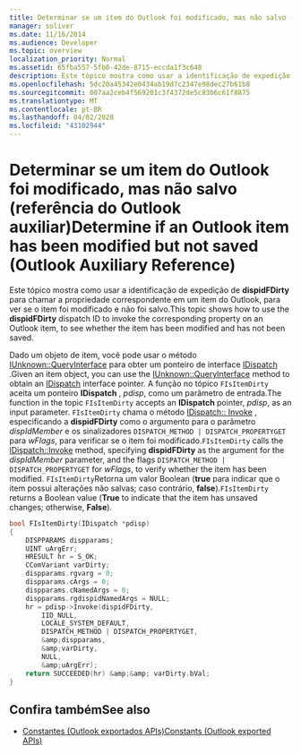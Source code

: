 ```yaml
---
title: Determinar se um item do Outlook foi modificado, mas não salvo (referência do Outlook auxiliar)
manager: soliver
ms.date: 11/16/2014
ms.audience: Developer
ms.topic: overview
localization_priority: Normal
ms.assetid: 65fba557-5fb0-42de-8715-eccda1f3c648
description: Este tópico mostra como usar a identificação de expedição de dispidFDirty para chamar a propriedade correspondente em um item do Outlook, para ver se o item foi modificado e não foi salvo.
ms.openlocfilehash: 5dc20a45342e0434ab19d7c2347e98dec27b61b8
ms.sourcegitcommit: 007aa2ceb4f569201c3f4372de5c83b6c61f8875
ms.translationtype: MT
ms.contentlocale: pt-BR
ms.lasthandoff: 04/02/2020
ms.locfileid: "43102944"
---
```

# <a name="determine-if-an-outlook-item-has-been-modified-but-not-saved-outlook-auxiliary-reference"></a><span data-ttu-id="83bbf-103">Determinar se um item do Outlook foi modificado, mas não salvo (referência do Outlook auxiliar)</span><span class="sxs-lookup"><span data-stu-id="83bbf-103">Determine if an Outlook item has been modified but not saved (Outlook Auxiliary Reference)</span></span>

<span data-ttu-id="83bbf-104">Este tópico mostra como usar a identificação de expedição de **dispidFDirty** para chamar a propriedade correspondente em um item do Outlook, para ver se o item foi modificado e não foi salvo.</span><span class="sxs-lookup"><span data-stu-id="83bbf-104">This topic shows how to use the **dispidFDirty** dispatch ID to invoke the corresponding property on an Outlook item, to see whether the item has been modified and has not been saved.</span></span> 
  
<span data-ttu-id="83bbf-105">Dado um objeto de item, você pode usar o método [IUnknown::QueryInterface](https://docs.microsoft.com/windows/win32/api/unknwn/nf-unknwn-iunknown-queryinterface(q)) para obter um ponteiro de interface [IDispatch](https://docs.microsoft.com/previous-versions/windows/desktop/api/oaidl/nn-oaidl-idispatch) .</span><span class="sxs-lookup"><span data-stu-id="83bbf-105">Given an item object, you can use the [IUnknown::QueryInterface](https://docs.microsoft.com/windows/win32/api/unknwn/nf-unknwn-iunknown-queryinterface(q)) method to obtain an [IDispatch](https://docs.microsoft.com/previous-versions/windows/desktop/api/oaidl/nn-oaidl-idispatch) interface pointer.</span></span> <span data-ttu-id="83bbf-106">A função no tópico `FIsItemDirty` aceita um ponteiro **IDispatch** , _pdisp_, como um parâmetro de entrada.</span><span class="sxs-lookup"><span data-stu-id="83bbf-106">The function in the topic `FIsItemDirty` accepts an **IDispatch** pointer,  _pdisp_, as an input parameter.</span></span>  <span data-ttu-id="83bbf-107">`FIsItemDirty` chama o método [IDispatch:: Invoke](https://docs.microsoft.com/previous-versions/windows/desktop/api/oaidl/nf-oaidl-idispatch-invoke) , especificando a **dispidFDirty** como o argumento para o parâmetro  _dispIdMember_ e os sinalizadores  `DISPATCH_METHOD | DISPATCH_PROPERTYGET` para  _wFlags_, para verificar se o item foi modificado.</span><span class="sxs-lookup"><span data-stu-id="83bbf-107">`FIsItemDirty` calls the [IDispatch::Invoke](https://docs.microsoft.com/previous-versions/windows/desktop/api/oaidl/nf-oaidl-idispatch-invoke) method, specifying **dispidFDirty** as the argument for the  _dispIdMember_ parameter, and the flags  `DISPATCH_METHOD | DISPATCH_PROPERTYGET` for  _wFlags_, to verify whether the item has been modified.</span></span>  <span data-ttu-id="83bbf-108">`FIsItemDirty`Retorna um valor Boolean (**true** para indicar que o item possui alterações não salvas; caso contrário, **false**).</span><span class="sxs-lookup"><span data-stu-id="83bbf-108">`FIsItemDirty` returns a Boolean value (**True** to indicate that the item has unsaved changes; otherwise, **False**).</span></span>
  
```cpp
bool FIsItemDirty(IDispatch *pdisp)
{
    DISPPARAMS dispparams;
    UINT uArgErr;
    HRESULT hr = S_OK;
    CComVariant varDirty;
    dispparams.rgvarg = 0;
    dispparams.cArgs = 0;
    dispparams.cNamedArgs = 0;
    dispparams.rgdispidNamedArgs = NULL;
    hr = pdisp->Invoke(dispidFDirty,
        IID_NULL,
        LOCALE_SYSTEM_DEFAULT,
        DISPATCH_METHOD | DISPATCH_PROPERTYGET,
        &amp;dispparams,
        &amp;varDirty,
        NULL,
        &amp;uArgErr);
    return SUCCEEDED(hr) &amp;&amp; varDirty.bVal;
}

```

## <a name="see-also"></a><span data-ttu-id="83bbf-109">Confira também</span><span class="sxs-lookup"><span data-stu-id="83bbf-109">See also</span></span>

- [<span data-ttu-id="83bbf-110">Constantes (Outlook exportados APIs)</span><span class="sxs-lookup"><span data-stu-id="83bbf-110">Constants (Outlook exported APIs)</span></span>](constants-outlook-exported-apis.md)

